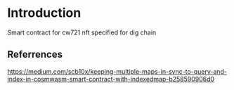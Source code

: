 # Introduction
Smart contract for cw721 nft specified for dig chain 


## Referrences 
https://medium.com/scb10x/keeping-multiple-maps-in-sync-to-query-and-index-in-cosmwasm-smart-contract-with-indexedmap-b258590906d0